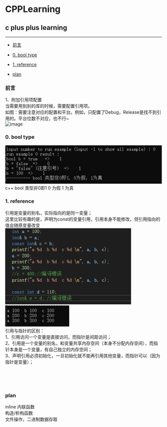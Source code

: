 # CPPLearning
## c plus plus learning <br>
****
* [前言](#前言) <br>
* [0. bool type](#0-bool-type) <br>
* [1. reference](#1-reference) <br>


* [plan](#plan) <br>

### 前言
1、附加引用项配置<br>
当需要用到别的库的时候，需要配置引用项。<br>
如图：需要注意对应的配置和平台。例如，只配置了Debug，Release是找不到引用的。平台位数不对应，也不行~ <br>
![image](./Example/res/output/00.jpg) <br>

### 0. bool type
![image](./Example/res/output/e0_bool.jpg) <br>
c++ bool 类型非0即1  0 为假 1 为真 
<br>

### 1. reference
引用是变量的别名，实际指向的是同一变量；<br>
这里比较有趣的是，声明为const的变量引用，引用本身不能修改，但引用指向的值会随原变量改变<br>
![image](./Example/res/output/e1_ref_1.jpg) <br>
![image](./Example/res/output/e1_ref_2.jpg) <br>
引用与指针的区别：<br>
1、引用访问一个变量是直接访问，而指针是间距访问；<br>
2、引用是一个变量的别名，和变量共享内存空间（本身不分配内存空间），而指针本身是一个变量，有自己独立的内存空间；<br>
3、声明引用必须初始化，一旦初始化就不能再引用其他变量，而指针可以（因为指针是变量）；<br>
<br>

<br>
<br>

### plan
inline 内联函数 <br>
构造/析构函数 <br>
文件操作，二进制数据存取<br>

